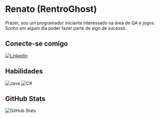 # Renato (RentroGhost)
Prazer, sou um programador iniciante interessado na área de QA e jogos. Sonho em algum dia poder fazer parte de algo de sucesso.

## Conecte-se comigo
[![LinkedIn](https://img.shields.io/badge/LinkedIn-270849?style=for-the-badge&logo=linkedin&logoColor=0E76A8)](https://www.linkedin.com/in/renato-sobreira-cardoso-441a0622b/)

## Habilidades
![Java](https://img.shields.io/badge/Java-270849?style=for-the-badge&logo=java)
![C#](https://img.shields.io/badge/C%23-270849?style=for-the-badge&logo=c-sharp&logoColor=823085)

## GitHub Stats
![GitHub Stats](https://github-readme-stats.vercel.app/api?username=RentroGhost&theme=transparent&bg_color=270849&border_color=fff&show_icons=true&icon_color=8E2323&title_color=8E2323&text_color=FFF&hide_title=true&hide=stars)